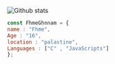 
   ![Github stats](https://github-readme-stats.vercel.app/api?username=fhmeghnnam&theme=highcontrast&show_icons=true&count_private=true)
   
   ```js
   const FhmeGhnnam = {
   name : "Fhme",
   Age : "16",
   location : "palastine",
  Languages : ["C" , "JavaScripts"]
};
```


<!--
**fhmeghnnam/fhmeghnnam** is a ✨ _special_ ✨ repository because its `README.md` (this file) appears on your GitHub profile.



Here are some ideas to get you started:

- 🔭 I’m currently working on ...
- 🌱 I’m currently learning ...
- 👯 I’m looking to collaborate on ...
- 🤔 I’m looking for help with ...
- 💬 Ask me about ...
- 📫 How to reach me: ...
- 😄 Pronouns: ...
- ⚡ Fun fact: ...
-->
